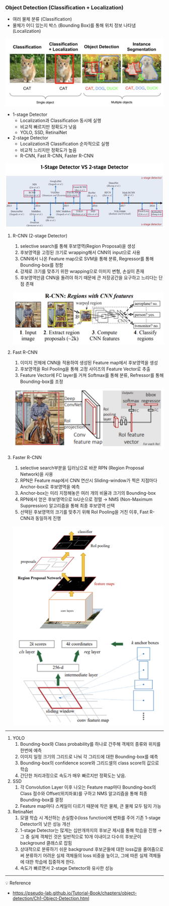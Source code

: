 ### Object Detection (Classification + Localization)

- 여러 물체 분류 (Classification)
- 물체가 어디 있는지 박스 (Bounding Box)를 통해 위치 정보 나타냄 (Localization)

![1](../img/img_od1.png)

- 1-stage Detector
    - Localization과 Classification 동시에 실행
    - 비교적 빠르지만 정확도가 낮음
    - YOLO, SSD, RetinalNet
- 2-stage Detector
    - Localization과 Classification 순차적으로 실행
    - 비교적 느리지만 정확도가 높음
    - R-CNN, Fast R-CNN, Faster R-CNN

![2](../img/img_od2.png)

1. R-CNN (2-stage Detector)
    1. selective search를 통해 후보영역(Region Proposal)을 생성
    2. 후보영역을 고정된 크기로 wrapping해서 CNN의 input으로 사용
    3. CNN에서 나온 Feature map으로 SVM을 통해 분류, Regressor를 통해 Bounding-box를 정함
    4. 강제로 크기를 맞추기 위한 wrapping으로 이미지 변형, 손실이 존재
    5. 후보영역만큼 CNN을 돌려야 하기 때문에 큰 저장공간을 요구하고 느리다는 단점 존재
    
    ![3](../img/img_od3.png)

2. Fast R-CNN
    1. 이미지 전체에 CNN을 적용하여 생성된 Feature map에서 후보영역을 생성
    2. 후보영역을 RoI Pooling을 통해 고정 사이즈의 Feature Vector로 추출
    3. Feature Vector에 FC layer를 거쳐 Softmax를 통해 분류, Refressor를 통해 Bounding-box를 조정
    
    ![4](../img/img_od4.png)

3. Faster R-CNN
    1. selective search부분을 딥러닝으로 바꾼 RPN (Region Proposal Network)을 사용
    2. RPN은 Feature map에서 CNN 연산시 Sliding-window가 찍은 지점마다 Anchor-box로 후보영역을 예측
    3. Anchor-box는 미리 지정해놓은 여러 개의 비율과 크기의 Bounding-box
    4. RPN에서 얻은 후보영역으로 IoU순으로 정렬 → NMS (Non-Maximum Suppression) 알고리즘을 통해 최종 후보영역 선택
    5. 선택된 후보영역의 크기를 맞추기 위해 RoI Pooling을 거친 이후, Fast R-CNN과 동일하게 진행
    
    ![5](../img/img_od5.png)
    

---

1. YOLO
    1. Bounding-box와 Class probability를 하나로 간주해 객체의 종류와 위치를 한번에 예측
    2. 이미지 일정 크기의 그리드로 나눠 각 그리드에 대한 Bounding-box를 예측
    3. Bounding-box의 confidence score와 그리드셀의 class score의 값으로 학습
    4. 간단한 처리과정으로 속도가 매우 빠르지만 정확도는 낮음.
2. SSD
    1. 각 Convolution Layer 이후 나오는 Feature map마다 Bounding-box의 Class 점수와 Offset(위치좌표)를 구하고 NMS 알고리즘을 통해 최종 Bounding-box를 결정
    2. Feature map마다 스케일이 다르기 때문에 작은 물체, 큰 물체 모두 탐지 가능
3. RetinaNet
    1. 모델 학습 시 계산하는 손실함수(loss function)에 변화를 주어 기존 1-stage Detector의 낮은 성능 개선
    2. 1-stage Detector는 많게는 십만개까지의 후보군 제시를 통해 학습을 진행 → 그 중 실제 객체인 것은 일반적으로 10개 이내이고 다수의 후보군이 background 클래스로 잡힘
    3. 상대적으로 분류하기 쉬운 background 후보군들에 대한 loss값을 줄여줌으로써 분류하기 어려운 실제 객체들의 loss 비중을 높이고, 그에 따른 실제 객체들에 대한 학습에 집중하게 한다.
    4. 속도가 빠르면서 2-stage Detector와 유사한 성능

-------------------------------
<aside>
💡 Reference

</aside>

- https://pseudo-lab.github.io/Tutorial-Book/chapters/object-detection/Ch1-Object-Detection.html
